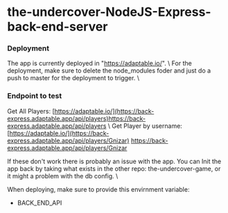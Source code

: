 # the-undercover-NodeJS-Express-back-end-server

### Deployment
The app is currently deployed in "https://adaptable.io/". \\
For the deployment, make sure to delete the node_modules foder and just do a push to master for the deployment to trigger. \\

### Endpoint to test
Get All Players: [https://adaptable.io/](https://back-express.adaptable.app/api/players)https://back-express.adaptable.app/api/players \\
Get Player by username: [https://adaptable.io/](https://back-express.adaptable.app/api/players/Gnizar) https://back-express.adaptable.app/api/players/Gnizar

If these don't work there is probably an issue with the app. You can Init the app back by taking what exists in the other repo: the-undercover-game, or it might a problem with the db config. \\

When deploying, make sure to provide this envirnment variable:
- BACK_END_API
